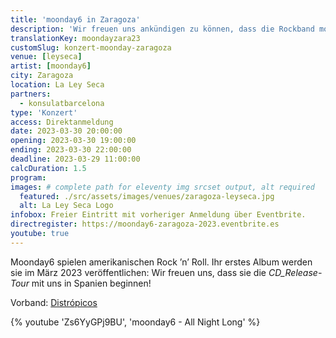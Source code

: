 ```yaml
---
title: 'moonday6 in Zaragoza'
description: 'Wir freuen uns ankündigen zu können, dass die Rockband moonday6 die CD_Release Tour in Spanien starten wird.'
translationKey: moondayzara23
customSlug: konzert-moonday-zaragoza
venue: [leyseca]
artist: [moonday6]
city: Zaragoza
location: La Ley Seca
partners:
  - konsulatbarcelona
type: 'Konzert'
access: Direktanmeldung
date: 2023-03-30 20:00:00
opening: 2023-03-30 19:00:00
ending: 2023-03-30 22:00:00
deadline: 2023-03-29 11:00:00
calcDuration: 1.5
program:
images: # complete path for eleventy img srcset output, alt required
  featured: ./src/assets/images/venues/zaragoza-leyseca.jpg
  alt: La Ley Seca Logo
infobox: Freier Eintritt mit vorheriger Anmeldung über Eventbrite.
directregister: https://moonday6-zaragoza-2023.eventbrite.es
youtube: true
---
```


Moonday6 spielen amerikanischen Rock ’n’ Roll. Ihr erstes Album werden sie im März 2023 veröffentlichen: Wir freuen uns, dass sie die _CD_Release-Tour_ mit uns in Spanien beginnen!

Vorband: [Distrópicos](/de/kuenstler/distropicos/)

{% youtube 'Zs6YyGPj9BU', 'moonday6 - All Night Long' %}
